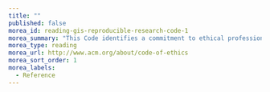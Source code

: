```yaml
---
title: ""
published: false
morea_id: reading-gis-reproducible-research-code-1
morea_summary: "This Code identifies a commitment to ethical professional conduct through 24 statements of personal responsibility."
morea_type: reading
morea_url: http://www.acm.org/about/code-of-ethics
morea_sort_order: 1
morea_labels:
  - Reference
---
```

